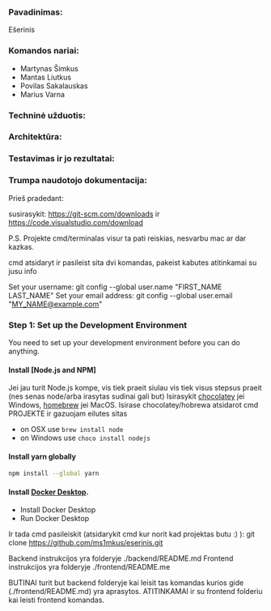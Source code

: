 ### Pavadinimas:
Ešerinis

### Komandos nariai:
- Martynas Šimkus
- Mantas Liutkus
- Povilas Sakalauskas
- Marius Varna

### Techninė užduotis:

### Architektūra:

### Testavimas ir jo rezultatai:

### Trumpa naudotojo dokumentacija:

Prieš pradedant:

susirasykit: https://git-scm.com/downloads ir https://code.visualstudio.com/download 

P.S. Projekte cmd/terminalas visur ta pati reiskias, nesvarbu mac ar dar kazkas.

cmd atsidaryt ir pasileist sita dvi komandas, pakeist kabutes atitinkamai su jusu info

Set your username: git config --global user.name "FIRST_NAME LAST_NAME"
Set your email address: git config --global user.email "MY_NAME@example.com"

### Step 1: Set up the Development Environment

You need to set up your development environment before you can do anything.

#### Install [Node.js and NPM]
Jei jau turit Node.js kompe, vis tiek praeit siulau vis tiek visus stepsus praeit (nes senas node/arba irasytas sudinai gali but)
Isirasykit [chocolatey](https://chocolatey.org/install) jei Windows, [homebrew](http://brew.sh) jei MacOS.
Isirase chocolatey/hobrewa atsidarot cmd PROJEKTE ir gazuojam eilutes sitas

- on OSX use `brew install node`
- on Windows use `choco install nodejs`

#### Install yarn globally

```bash
npm install --global yarn
```

#### Install [Docker Desktop](https://www.docker.com/products/docker-desktop/).

- Install Docker Desktop
- Run Docker Desktop

Ir tada cmd pasileiskit (atsidarykit cmd kur norit kad projektas butu :) ): git clone https://github.com/ms1mkus/eserinis.git

Backend instrukcijos yra folderyje ./backend/README.md
Frontend instrukcijos yra folderyje ./frontend/README.me

BUTINAI turit but backend folderyje kai leisit tas komandas kurios gide  (./frontend/README.md) yra aprasytos.
ATITINKAMAI ir su frontend folderiu kai leisti frontend komandas.
